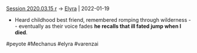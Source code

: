 [Session 2020.03.15 r](../sessions/notes_matteo_brianedit/Session%202020.03.15%20r.md) -> [Elyra](TheWik-main/people/Elyra.md) | 2022-01-19
-   Heard childhood best friend, remembered romping through wilderness -- eventually as their voice fades **he recalls that ill fated jump when I died**.

#peyote #Mechanus #elyra #varenzai 